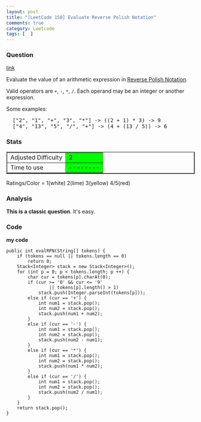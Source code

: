 ```yaml
---
layout: post
title: "[LeetCode 150] Evaluate Reverse Polish Notation"
comments: true
category: Leetcode
tags: [  ]
---
```



### Question 
[link](https://oj.leetcode.com/problems/evaluate-reverse-polish-notation/)

<div class="question-content bg-color bg-img font-color">
            <p class="font-color"></p><p class="font-color">
Evaluate the value of an arithmetic expression in <a href="http://en.wikipedia.org/wiki/Reverse_Polish_notation" class="font-color">Reverse Polish Notation</a>.
</p>

<p class="font-color">
Valid operators are <code>+</code>, <code>-</code>, <code>*</code>, <code>/</code>. Each operand may be an integer or another expression.
</p>

<p class="font-color">
Some examples:<br>
</p><pre>  ["2", "1", "+", "3", "*"] -&gt; ((2 + 1) * 3) -&gt; 9
  ["4", "13", "5", "/", "+"] -&gt; (4 + (13 / 5)) -&gt; 6
</pre>
<p class="font-color"></p><p class="font-color"></p>
          </div>

### Stats
<table border="2">
	<tr>
		<td>Adjusted Difficulty</td>
		<td bgcolor="lime">2</td>
	</tr>
	<tr>
		<td>Time to use</td>
		<td bgcolor="lime">--------</td>
	</tr>
</table>

Ratings/Color = 1(white) 2(lime) 3(yellow) 4/5(red)

### Analysis

__This is a classic question__. It's easy.

### Code

__my code__

    public int evalRPN(String[] tokens) {
        if (tokens == null || tokens.length == 0)
        	return 0;
        Stack<Integer> stack = new Stack<Integer>();
        for (int p = 0; p < tokens.length; p ++) {
        	char cur = tokens[p].charAt(0);
        	if (cur >= '0' && cur <= '9' 
        			|| tokens[p].length() > 1)
        		stack.push(Integer.parseInt(tokens[p]));
        	else if (cur == '+') {
        		int num1 = stack.pop();
        		int num2 = stack.pop();
        		stack.push(num1 + num2);
        	}
        	else if (cur == '-') {
        		int num1 = stack.pop();
        		int num2 = stack.pop();
        		stack.push(num2 - num1);
        	}
        	else if (cur == '*') {
        		int num1 = stack.pop();
        		int num2 = stack.pop();
        		stack.push(num1 * num2);
        	}
        	else if (cur == '/') {
        		int num1 = stack.pop();
        		int num2 = stack.pop();
        		stack.push(num2 / num1);
        	}
        }
        return stack.pop();
    }
